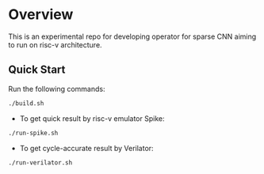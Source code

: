 # Overview

This is an experimental repo for developing operator for sparse CNN aiming to run on risc-v architecture.

## Quick Start

Run the following commands:
```bash
./build.sh
```

- To get quick result by risc-v emulator Spike:
```bash
./run-spike.sh
```

- To get cycle-accurate result by Verilator:
```bash
./run-verilator.sh
```
